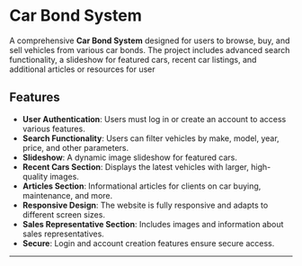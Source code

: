 # Car Bond System

A comprehensive **Car Bond System** designed for users to browse, buy, and sell vehicles from various car bonds. The project includes advanced search functionality, a slideshow for featured cars, recent car listings, and additional articles or resources for user

## Features

- **User Authentication**: Users must log in or create an account to access various features.
- **Search Functionality**: Users can filter vehicles by make, model, year, price, and other parameters.
- **Slideshow**: A dynamic image slideshow for featured cars.
- **Recent Cars Section**: Displays the latest vehicles with larger, high-quality images.
- **Articles Section**: Informational articles for clients on car buying, maintenance, and more.
- **Responsive Design**: The website is fully responsive and adapts to different screen sizes.
- **Sales Representative Section**: Includes images and information about sales representatives.
- **Secure**: Login and account creation features ensure secure access.

---


